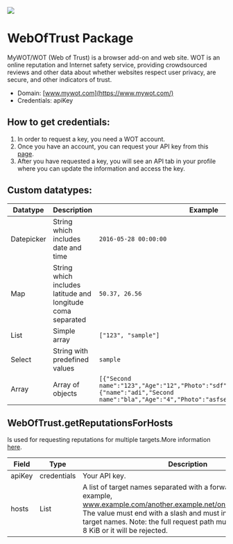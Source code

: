 [![](https://scdn.rapidapi.com/RapidAPI_banner.png)](https://rapidapi.com/package/WebOfTrust/functions?utm_source=RapidAPIGitHub_WebOfTrustFunctions&utm_medium=button&utm_content=RapidAPI_GitHub)

# WebOfTrust Package
MyWOT/WOT (Web of Trust) is a browser add-on and web site. WOT is an online reputation and Internet safety service, providing crowdsourced reviews and other data about whether websites respect user privacy, are secure, and other indicators of trust.
* Domain: [www.mywot.com](https://www.mywot.com/)
* Credentials: apiKey

## How to get credentials: 
1. In order to request a key, you need a WOT account.
2. Once you have an account, you can request your API key from this [page](https:\/\/www.mywot.com\/en\/signup?destination=profile\/api).
3. After you have requested a key, you will see an API tab in your profile where you can update the information and access the key.
 
 ## Custom datatypes:
  |Datatype|Description|Example
  |--------|-----------|----------
  |Datepicker|String which includes date and time|```2016-05-28 00:00:00```
  |Map|String which includes latitude and longitude coma separated|```50.37, 26.56```
  |List|Simple array|```["123", "sample"]```
  |Select|String with predefined values|```sample```
  |Array|Array of objects|```[{"Second name":"123","Age":"12","Photo":"sdf","Draft":"sdfsdf"},{"name":"adi","Second name":"bla","Age":"4","Photo":"asfserwe","Draft":"sdfsdf"}] ```
 
## WebOfTrust.getReputationsForHosts
Is used for requesting reputations for multiple targets.More information [here](https://www.mywot.com/wiki/API).

| Field | Type       | Description
|-------|------------|----------
| apiKey| credentials| Your API key.
| hosts | List       | A list of target names separated with a forward slash (“/”). For example, www.example.com/another.example.net/onemore.example.org/. The value must end with a slash and must include at most 100 target names. Note: the full request path must also be less than 8 KiB or it will be rejected.

